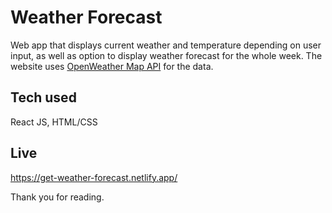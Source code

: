 # Weather Forecast

Web app that displays current weather and temperature depending on user input, as well as option to display weather forecast for the whole week.
The website uses [OpenWeather Map API](https://openweathermap.org/api) for the data.

## Tech used

React JS, HTML/CSS

## Live

https://get-weather-forecast.netlify.app/

Thank you for reading.
